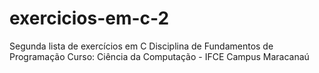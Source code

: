 # exercicios-em-c-2
Segunda lista de exercícios em C
Disciplina de Fundamentos de Programação
Curso: Ciência da Computação - IFCE Campus Maracanaú
